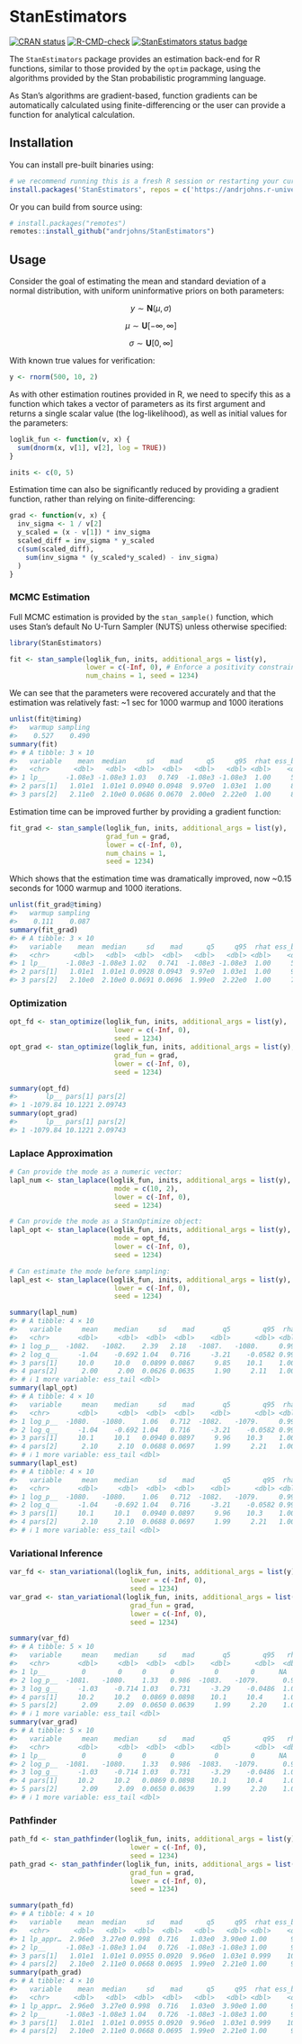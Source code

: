 
<!-- README.md is generated from README.Rmd. Please edit that file -->

# StanEstimators

<!-- badges: start -->

[![CRAN
status](https://www.r-pkg.org/badges/version/StanEstimators)](https://CRAN.R-project.org/package=StanEstimators)
[![R-CMD-check](https://github.com/andrjohns/StanEstimators/actions/workflows/R-CMD-check.yaml/badge.svg)](https://github.com/andrjohns/StanEstimators/actions/workflows/R-CMD-check.yaml)
[![StanEstimators status
badge](https://andrjohns.r-universe.dev/badges/StanEstimators)](https://andrjohns.r-universe.dev/StanEstimators)
<!-- badges: end -->

The `StanEstimators` package provides an estimation back-end for R
functions, similar to those provided by the `optim` package, using the
algorithms provided by the Stan probabilistic programming language.

As Stan’s algorithms are gradient-based, function gradients can be
automatically calculated using finite-differencing or the user can
provide a function for analytical calculation.

## Installation

You can install pre-built binaries using:

``` r
# we recommend running this is a fresh R session or restarting your current session
install.packages('StanEstimators', repos = c('https://andrjohns.r-universe.dev', 'https://cloud.r-project.org'))
```

Or you can build from source using:

``` r
# install.packages("remotes")
remotes::install_github("andrjohns/StanEstimators")
```

## Usage

Consider the goal of estimating the mean and standard deviation of a
normal distribution, with uniform uninformative priors on both
parameters:

$$
y \sim \textbf{N}(\mu, \sigma)
$$

$$
\mu \sim \textbf{U}[-\infty, \infty]
$$

$$
\sigma \sim \textbf{U}[0, \infty]
$$

With known true values for verification:

``` r
y <- rnorm(500, 10, 2)
```

As with other estimation routines provided in R, we need to specify this
as a function which takes a vector of parameters as its first argument
and returns a single scalar value (the log-likelihood), as well as
initial values for the parameters:

``` r
loglik_fun <- function(v, x) {
  sum(dnorm(x, v[1], v[2], log = TRUE))
}

inits <- c(0, 5)
```

Estimation time can also be significantly reduced by providing a
gradient function, rather than relying on finite-differencing:

``` r
grad <- function(v, x) {
  inv_sigma <- 1 / v[2]
  y_scaled = (x - v[1]) * inv_sigma
  scaled_diff = inv_sigma * y_scaled
  c(sum(scaled_diff),
    sum(inv_sigma * (y_scaled*y_scaled) - inv_sigma)
  )
}
```

### MCMC Estimation

Full MCMC estimation is provided by the `stan_sample()` function, which
uses Stan’s default No U-Turn Sampler (NUTS) unless otherwise specified:

``` r
library(StanEstimators)

fit <- stan_sample(loglik_fun, inits, additional_args = list(y),
                   lower = c(-Inf, 0), # Enforce a positivity constraint for SD
                   num_chains = 1, seed = 1234)
```

We can see that the parameters were recovered accurately and that the
estimation was relatively fast: ~1 sec for 1000 warmup and 1000
iterations

``` r
unlist(fit@timing)
#>   warmup sampling 
#>    0.527    0.490
summary(fit)
#> # A tibble: 3 × 10
#>   variable    mean  median     sd    mad      q5     q95  rhat ess_bulk ess_tail
#>   <chr>      <dbl>   <dbl>  <dbl>  <dbl>   <dbl>   <dbl> <dbl>    <dbl>    <dbl>
#> 1 lp__     -1.08e3 -1.08e3 1.03   0.749  -1.08e3 -1.08e3  1.00     507.     672.
#> 2 pars[1]   1.01e1  1.01e1 0.0940 0.0948  9.97e0  1.03e1  1.00     895.     671.
#> 3 pars[2]   2.11e0  2.10e0 0.0686 0.0670  2.00e0  2.22e0  1.00     860.     696.
```

Estimation time can be improved further by providing a gradient
function:

``` r
fit_grad <- stan_sample(loglik_fun, inits, additional_args = list(y),
                        grad_fun = grad,
                        lower = c(-Inf, 0),
                        num_chains = 1,
                        seed = 1234)
```

Which shows that the estimation time was dramatically improved, now
~0.15 seconds for 1000 warmup and 1000 iterations.

``` r
unlist(fit_grad@timing)
#>   warmup sampling 
#>    0.111    0.087
summary(fit_grad)
#> # A tibble: 3 × 10
#>   variable    mean  median     sd    mad      q5     q95  rhat ess_bulk ess_tail
#>   <chr>      <dbl>   <dbl>  <dbl>  <dbl>   <dbl>   <dbl> <dbl>    <dbl>    <dbl>
#> 1 lp__     -1.08e3 -1.08e3 1.02   0.741  -1.08e3 -1.08e3  1.00     572.     712.
#> 2 pars[1]   1.01e1  1.01e1 0.0928 0.0943  9.97e0  1.03e1  1.00     950.     623.
#> 3 pars[2]   2.10e0  2.10e0 0.0691 0.0696  1.99e0  2.22e0  1.00     725.     613.
```

### Optimization

``` r
opt_fd <- stan_optimize(loglik_fun, inits, additional_args = list(y),
                          lower = c(-Inf, 0),
                          seed = 1234)
opt_grad <- stan_optimize(loglik_fun, inits, additional_args = list(y),
                          grad_fun = grad,
                          lower = c(-Inf, 0),
                          seed = 1234)
```

``` r
summary(opt_fd)
#>       lp__ pars[1] pars[2]
#> 1 -1079.84 10.1221 2.09743
summary(opt_grad)
#>       lp__ pars[1] pars[2]
#> 1 -1079.84 10.1221 2.09743
```

### Laplace Approximation

``` r
# Can provide the mode as a numeric vector:
lapl_num <- stan_laplace(loglik_fun, inits, additional_args = list(y),
                          mode = c(10, 2),
                          lower = c(-Inf, 0),
                          seed = 1234)

# Can provide the mode as a StanOptimize object:
lapl_opt <- stan_laplace(loglik_fun, inits, additional_args = list(y),
                          mode = opt_fd,
                          lower = c(-Inf, 0),
                          seed = 1234)

# Can estimate the mode before sampling:
lapl_est <- stan_laplace(loglik_fun, inits, additional_args = list(y),
                          lower = c(-Inf, 0),
                          seed = 1234)
```

``` r
summary(lapl_num)
#> # A tibble: 4 × 10
#>   variable     mean    median     sd    mad       q5        q95  rhat ess_bulk
#>   <chr>       <dbl>     <dbl>  <dbl>  <dbl>    <dbl>      <dbl> <dbl>    <dbl>
#> 1 log_p__  -1082.   -1082.    2.39   2.18   -1087.   -1080.     0.999     989.
#> 2 log_q__     -1.04    -0.692 1.04   0.716     -3.21    -0.0582 0.999    1047.
#> 3 pars[1]     10.0     10.0   0.0899 0.0867     9.85    10.1    1.00      933.
#> 4 pars[2]      2.00     2.00  0.0626 0.0635     1.90     2.11   1.00     1051.
#> # ℹ 1 more variable: ess_tail <dbl>
summary(lapl_opt)
#> # A tibble: 4 × 10
#>   variable     mean    median     sd    mad       q5        q95  rhat ess_bulk
#>   <chr>       <dbl>     <dbl>  <dbl>  <dbl>    <dbl>      <dbl> <dbl>    <dbl>
#> 1 log_p__  -1080.   -1080.    1.06   0.712  -1082.   -1079.     0.999    1044.
#> 2 log_q__     -1.04    -0.692 1.04   0.716     -3.21    -0.0582 0.999    1047.
#> 3 pars[1]     10.1     10.1   0.0940 0.0897     9.96    10.3    1.00      932.
#> 4 pars[2]      2.10     2.10  0.0688 0.0697     1.99     2.21   1.00     1051.
#> # ℹ 1 more variable: ess_tail <dbl>
summary(lapl_est)
#> # A tibble: 4 × 10
#>   variable     mean    median     sd    mad       q5        q95  rhat ess_bulk
#>   <chr>       <dbl>     <dbl>  <dbl>  <dbl>    <dbl>      <dbl> <dbl>    <dbl>
#> 1 log_p__  -1080.   -1080.    1.06   0.712  -1082.   -1079.     0.999    1044.
#> 2 log_q__     -1.04    -0.692 1.04   0.716     -3.21    -0.0582 0.999    1047.
#> 3 pars[1]     10.1     10.1   0.0940 0.0897     9.96    10.3    1.00      932.
#> 4 pars[2]      2.10     2.10  0.0688 0.0697     1.99     2.21   1.00     1051.
#> # ℹ 1 more variable: ess_tail <dbl>
```

### Variational Inference

``` r
var_fd <- stan_variational(loglik_fun, inits, additional_args = list(y),
                              lower = c(-Inf, 0),
                              seed = 1234)
var_grad <- stan_variational(loglik_fun, inits, additional_args = list(y),
                              grad_fun = grad,
                              lower = c(-Inf, 0),
                              seed = 1234)
```

``` r
summary(var_fd)
#> # A tibble: 5 × 10
#>   variable     mean    median     sd    mad       q5        q95   rhat ess_bulk
#>   <chr>       <dbl>     <dbl>  <dbl>  <dbl>    <dbl>      <dbl>  <dbl>    <dbl>
#> 1 lp__         0        0     0      0          0        0      NA          NA 
#> 2 log_p__  -1081.   -1080.    1.33   0.986  -1083.   -1079.      0.999     997.
#> 3 log_g__     -1.03    -0.714 1.03   0.731     -3.29    -0.0486  1.00      959.
#> 4 pars[1]     10.2     10.2   0.0869 0.0898    10.1     10.4     1.00     1012.
#> 5 pars[2]      2.09     2.09  0.0650 0.0639     1.99     2.20    1.00      850.
#> # ℹ 1 more variable: ess_tail <dbl>
summary(var_grad)
#> # A tibble: 5 × 10
#>   variable     mean    median     sd    mad       q5        q95   rhat ess_bulk
#>   <chr>       <dbl>     <dbl>  <dbl>  <dbl>    <dbl>      <dbl>  <dbl>    <dbl>
#> 1 lp__         0        0     0      0          0        0      NA          NA 
#> 2 log_p__  -1081.   -1080.    1.33   0.986  -1083.   -1079.      0.999     997.
#> 3 log_g__     -1.03    -0.714 1.03   0.731     -3.29    -0.0486  1.00      959.
#> 4 pars[1]     10.2     10.2   0.0869 0.0898    10.1     10.4     1.00     1012.
#> 5 pars[2]      2.09     2.09  0.0650 0.0639     1.99     2.20    1.00      850.
#> # ℹ 1 more variable: ess_tail <dbl>
```

### Pathfinder

``` r
path_fd <- stan_pathfinder(loglik_fun, inits, additional_args = list(y),
                              lower = c(-Inf, 0),
                              seed = 1234)
path_grad <- stan_pathfinder(loglik_fun, inits, additional_args = list(y),
                              grad_fun = grad,
                              lower = c(-Inf, 0),
                              seed = 1234)
```

``` r
summary(path_fd)
#> # A tibble: 4 × 10
#>   variable    mean  median     sd    mad      q5     q95  rhat ess_bulk ess_tail
#>   <chr>      <dbl>   <dbl>  <dbl>  <dbl>   <dbl>   <dbl> <dbl>    <dbl>    <dbl>
#> 1 lp_appr…  2.96e0  3.27e0 0.998  0.716   1.03e0  3.90e0 1.00      949.     909.
#> 2 lp__     -1.08e3 -1.08e3 1.04   0.726  -1.08e3 -1.08e3 1.00      946.     820.
#> 3 pars[1]   1.01e1  1.01e1 0.0955 0.0920  9.96e0  1.03e1 0.999    1004.     800.
#> 4 pars[2]   2.10e0  2.11e0 0.0668 0.0695  1.99e0  2.21e0 1.00      998.     907.
summary(path_grad)
#> # A tibble: 4 × 10
#>   variable    mean  median     sd    mad      q5     q95  rhat ess_bulk ess_tail
#>   <chr>      <dbl>   <dbl>  <dbl>  <dbl>   <dbl>   <dbl> <dbl>    <dbl>    <dbl>
#> 1 lp_appr…  2.96e0  3.27e0 0.998  0.716   1.03e0  3.90e0 1.00      949.     909.
#> 2 lp__     -1.08e3 -1.08e3 1.04   0.726  -1.08e3 -1.08e3 1.00      946.     820.
#> 3 pars[1]   1.01e1  1.01e1 0.0955 0.0920  9.96e0  1.03e1 0.999    1004.     800.
#> 4 pars[2]   2.10e0  2.11e0 0.0668 0.0695  1.99e0  2.21e0 1.00      998.     907.
```

